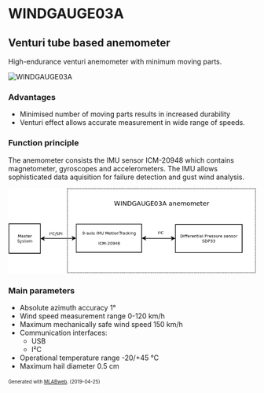 <!--- PrjInfo ---> <!--- Please remove this line after manually editing --->
<!--- 00a56be08b96043df9e37d6aff7b6990 --->
<!--- Created:2019-04-25 18:04:07.487886: ---> 
<!--- Author:: ---> 
<!--- AuthorEmail:: ---> 
<!--- Tags:: ---> 
<!--- Ust:: ---> 
<!--- Label --->
<!--- ELabel ---> 
<!--- Name:WINDGAUGE03A: --->
# WINDGAUGE03A
<!--- LongName --->
## Venturi tube based anemometer
<!--- ELongName ---> 

<!--- Lead --->
High-endurance venturi anemometer with minimum moving parts. 
<!--- ELead ---> 

<!--- Description --->

![WINDGAUGE03A](doc/img/WINDGAUGE03A.jpg) 

### Advantages
  * Minimised number of moving parts results in increased durability
  * Venturi effect allows accurate measurement in wide range of speeds. 

### Function principle

The anemometer consists the IMU sensor ICM-20948 which contains magnetometer, gyroscopes and accelerometers. The IMU allows sophisticated data aquisition for failure detection and gust wind analysis. 

![WINDGAUGE03A schematics](doc/img/schematics.png) 

### Main parameters
  
  * Absolute azimuth accuracy 1°
  * Wind speed measurement range 0-120 km/h
  * Maximum mechanically safe wind speed 150 km/h
  * Communication interfaces: 
    * USB
    * I²C
  * Operational temperature range -20/+45 °C
  * Maximum hail diameter 0.5 cm 

<!--- EDescription --->
<!--- Content --->
<!--- EContent --->
<sub><sup> Generated with [MLABweb](https://github.com/MLAB-project/MLABweb). (2019-04-25)</sup></sub>
